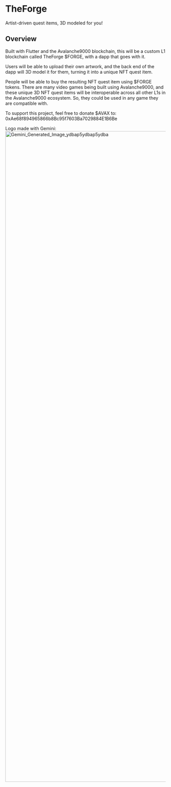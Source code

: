 # TheForge

Artist-driven quest items, 3D modeled for you!

## Overview

Built with Flutter and the Avalanche9000 blockchain, this will be a custom L1 blockchain called TheForge $FORGE, with a dapp that goes with it.

Users will be able to upload their own artwork, and the back end of the dapp will 3D model it for them, turning it into a unique NFT quest item.

People will be able to buy the resulting NFT quest item using $FORGE tokens. There are many video games being built using Avalanche9000, and these unique 3D NFT quest items will be interoperable across all other L1s in the Avalanche9000 ecosystem. So, they could be used in any game they are compatible with.

To support this project, feel free to donate $AVAX to: 0xAe68f894965866b8Bc95f7603Ba7029884E1B6Be

Logo made with Gemini:
<img width="2048" height="2048" alt="Gemini_Generated_Image_ydbap5ydbap5ydba" src="https://github.com/user-attachments/assets/3ce6671c-36e2-47c2-bfb0-f819e86a4262" />
